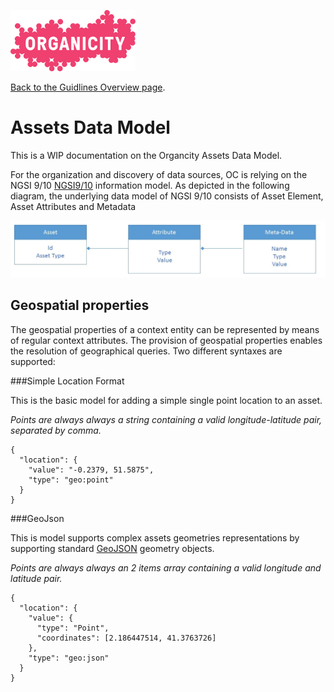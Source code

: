 ![Organicity Logo](../images/organicity_logo_pink_100.png)

[Back to the Guidlines Overview page](https://organicityeu.github.io/).

# Assets Data Model

This is a WIP documentation on the Organcity Assets Data Model.

For the organization and discovery of data sources, OC is relying on the NGSI 9/10
[NGSI9/10](https://forge.fiware.org/plugins/mediawiki/wiki/fiware/index.php/NGSI-9/NGSI-10_information_model) information model. As depicted in the following diagram, the underlying data model of NGSI
9/10 consists of Asset Element, Asset Attributes and Metadata

![Asset Data Model](./figs/data_model.png "Asset Data Model")

## Geospatial properties
 
The geospatial properties of a context entity can be represented by means of regular context attributes. The provision of geospatial properties enables the resolution of geographical queries. Two different syntaxes are supported:

###Simple Location Format

This is the basic model for adding a simple single point location to an asset.

*Points are always always a string containing a valid longitude-latitude pair, separated by comma.﻿⁠⁠*

```
{
  "location": {
    "value": "-0.2379, 51.5875",
    "type": "geo:point"
  }
}
```
###GeoJson

This is model supports complex assets geometries representations by supporting standard [GeoJSON](http://geojson.org/geojson-spec.html#geometry-objects) geometry objects.

*Points are always always an 2 items array containing a valid longitude and latitude pair.*

```
{
  "location": {
    "value": {
      "type": "Point",
      "coordinates": [2.186447514, 41.3763726] 
    },
    "type": "geo:json"
  }
}
```